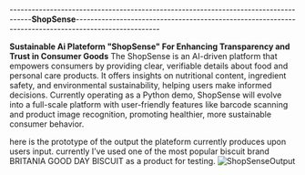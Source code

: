   ------------------------------------------------------------------------------------**ShopSense**-----------------------------------------------------------------------------------------------------

  
**Sustainable Ai Plateform "ShopSense" For Enhancing Transparency and Trust in Consumer Goods**
 The ShopSense is an AI-driven platform that empowers consumers by providing clear, verifiable details about food and personal care products.
It offers insights on nutritional content, ingredient safety, and environmental sustainability, helping users make informed decisions. 
Currently operating as a Python demo, ShopSense will evolve
into a full-scale platform with user-friendly features like barcode scanning and product
image recognition, promoting healthier, more sustainable consumer behavior.


here is the prototype of the output the plateform currently produces upon users input. currently I’ve used one of the most popular biscuit brand BRITANIA GOOD DAY
BISCUIT  as a product for testing.
![ShopSenseOutput](https://github.com/user-attachments/assets/cb66688c-ecd0-41d7-b50a-037656564e4e)
